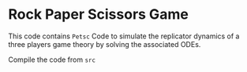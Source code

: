 # Rock Paper Scissors Game 

This code contains `Petsc` Code to simulate the replicator dynamics of a three players game theory by solving the associated ODEs. 

Compile the code from `src` 
